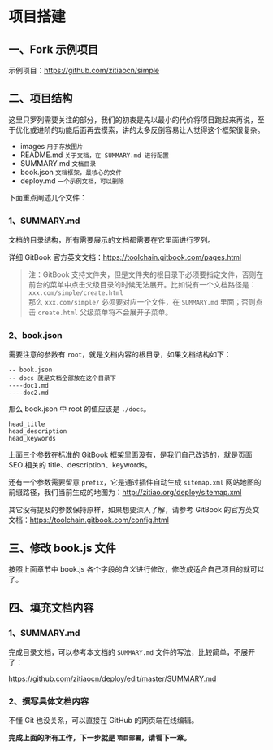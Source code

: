 # 项目搭建

## 一、Fork 示例项目

示例项目：<https://github.com/zitiaocn/simple>

## 二、项目结构

这里只罗列需要关注的部分，我们的初衷是先以最小的代价将项目跑起来再说，至于优化或进阶的功能后面再去摸索，讲的太多反倒容易让人觉得这个框架很复杂。  

- images `用于存放图片`   
- README.md `关于文档，在 SUMMARY.md 进行配置`   
- SUMMARY.md `文档目录`      
- book.json `文档框架，最核心的文件`      
- deploy.md `一个示例文档，可以删除`  

下面重点阐述几个文件：

### 1、SUMMARY.md
文档的目录结构，所有需要展示的文档都需要在它里面进行罗列。

详细 GitBook 官方英文文档：<https://toolchain.gitbook.com/pages.html>

> 注：GitBook 支持文件夹，但是文件夹的根目录下必须要指定文件，否则在前台的菜单中点击父级目录的时候无法展开。比如说有一个文档路径是：   
> `xxx.com/simple/create.html`   
>  那么 `xxx.com/simple/` 必须要对应一个文件，在 `SUMMARY.md` 里面；否则点击 `create.html` 父级菜单将不会展开子菜单。 

### 2、book.json
需要注意的参数有 `root`，就是文档内容的根目录，如果文档结构如下：   

```
-- book.json   
-- docs 就是文档全部放在这个目录下   
----doc1.md  
----doc2.md   
``` 

那么 book.json 中 root 的值应该是 `./docs`。     

```
head_title
head_description
head_keywords
```
上面三个参数在标准的 GitBook 框架里面没有，是我们自己改造的，就是页面 SEO 相关的 title、description、keywords。  

还有一个参数需要留意 `prefix`，它是通过插件自动生成 `sitemap.xml` 网站地图的前缀路径，我们当前生成的地图为：<http://zitiao.org/deploy/sitemap.xml>      

其它没有提及的参数保持原样，如果想要深入了解，请参考 GitBook 的官方英文文档：<https://toolchain.gitbook.com/config.html>   

## 三、修改 book.js 文件

按照上面章节中 book.js 各个字段的含义进行修改，修改成适合自己项目的就可以了。

## 四、填充文档内容

### 1、SUMMARY.md
完成目录文档，可以参考本文档的 `SUMMARY.md` 文件的写法，比较简单，不展开了：   

<https://github.com/zitiaocn/deploy/edit/master/SUMMARY.md>

### 2、撰写具体文档内容
不懂 Git 也没关系，可以直接在 GitHub 的网页端在线编辑。

**完成上面的所有工作，下一步就是 `项目部署`，请看下一章。**


